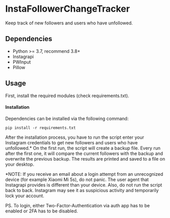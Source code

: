 # InstaFollowerChangeTracker
Keep track of new followers and users who have unfollowed.

## Dependencies
* Python >= 3.7, recommend 3.8+
* Instagrapi
* PWInput
* Pillow

## Usage
First, install the required modules (check requirements.txt).

#### Installation
Dependencies can be installed via the following command:
```
pip install -r requirements.txt
```

After the installation process, you have to run the script enter your Instagram credentials to get new followers and users who have unfollowed.* On the first run, the script will create a backup file. Every run after the first one, it will compare the current followers with the backup and overwrite the previous backup. The results are printed and saved to a file on your desktop.

*NOTE: If you receive an email about a login attempt from an unrecognized device (for example Xiaomi Mi 5s), do not panic. The user agent that Instagrapi provides is different than your device. Also, do not run the script back to back. Instagram may see it as suspicious activity and temporarily lock your account.

PS. To login, either Two-Factor-Authentication via auth app has to be enabled or 2FA has to be disabled.